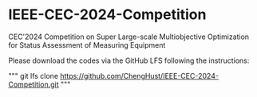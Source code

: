 # IEEE-CEC-2024-Competition
CEC'2024 Competition on Super Large-scale Multiobjective Optimization for Status Assessment of Measuring Equipment

Please download the codes via the GitHub LFS following the instructions:

"""
git lfs clone https://github.com/ChengHust/IEEE-CEC-2024-Competition.git
"""
